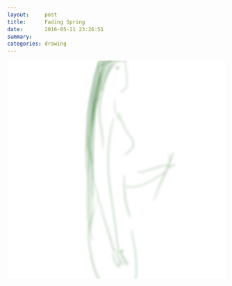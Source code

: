 ```yaml
---
layout:     post
title:      Fading Spring
date:       2016-05-11 23:26:51
summary:    
categories: drawing
---
```

![Fading Spring](/images/diary/Fading-Spring.png "Hello Summer.")
